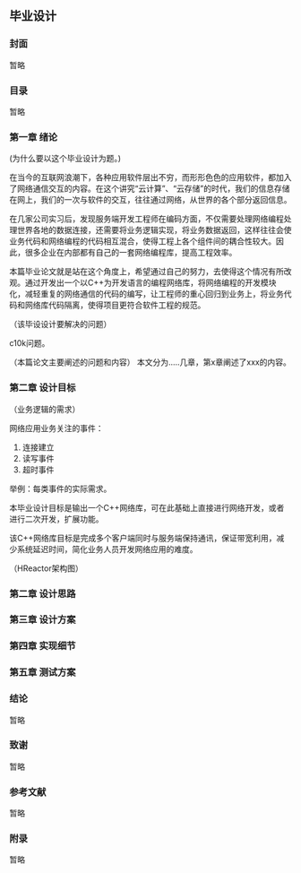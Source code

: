 ## 毕业设计

### 封面

暂略

### 目录

暂略

### 第一章 绪论

(为什么要以这个毕业设计为题。)

在当今的互联网浪潮下，各种应用软件层出不穷，而形形色色的应用软件，都加入了网络通信交互的内容。在这个讲究“云计算”、“云存储”的时代，我们的信息存储在网上，我们的一次与软件的交互，往往通过网络，从世界的各个部分返回信息。

在几家公司实习后，发现服务端开发工程师在编码方面，不仅需要处理网络编程处理世界各地的数据连接，还需要将业务逻辑实现，将业务数据返回，这样往往会使业务代码和网络编程的代码相互混合，使得工程上各个组件间的耦合性较大。因此，很多企业在内部都有自己的一套网络编程库，提高工程效率。

本篇毕业论文就是站在这个角度上，希望通过自己的努力，去使得这个情况有所改观。通过开发出一个以C++为开发语言的编程网络库，将网络编程的开发模块化，减轻重复的网络通信的代码的编写，让工程师的重心回归到业务上，将业务代码和网络库代码隔离，使得项目更符合软件工程的规范。

（该毕设设计要解决的问题）

c10k问题。

（本篇论文主要阐述的问题和内容）
本文分为.....几章，第x章阐述了xxx的内容。

### 第二章 设计目标

（业务逻辑的需求）

网络应用业务关注的事件：
1. 连接建立
2. 读写事件
3. 超时事件

举例：每类事件的实际需求。

本毕业设计目标是输出一个C++网络库，可在此基础上直接进行网络开发，或者进行二次开发，扩展功能。

该C++网络库目标是完成多个客户端同时与服务端保持通讯，保证带宽利用，减少系统延迟时间，简化业务人员开发网络应用的难度。

（HReactor架构图）




### 第二章 设计思路

### 第三章 设计方案

### 第四章 实现细节

### 第五章 测试方案


### 结论

暂略

### 致谢

暂略

### 参考文献

暂略

### 附录

暂略
 



